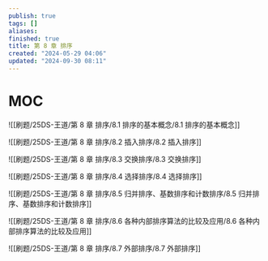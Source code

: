```yaml
---
publish: true
tags: []
aliases: 
finished: true
title: 第 8 章 排序
created: "2024-05-29 04:06"
updated: "2024-09-30 08:11"
---
```

# MOC

![[刷题/25DS-王道/第 8 章 排序/8.1 排序的基本概念/8.1 排序的基本概念]]

![[刷题/25DS-王道/第 8 章 排序/8.2 插入排序/8.2 插入排序]]

![[刷题/25DS-王道/第 8 章 排序/8.3 交换排序/8.3 交换排序]]

![[刷题/25DS-王道/第 8 章 排序/8.4 选择排序/8.4 选择排序]]

![[刷题/25DS-王道/第 8 章 排序/8.5 归并排序、基数排序和计数排序/8.5 归并排序、基数排序和计数排序]]

![[刷题/25DS-王道/第 8 章 排序/8.6 各种内部排序算法的比较及应用/8.6 各种内部排序算法的比较及应用]]

![[刷题/25DS-王道/第 8 章 排序/8.7 外部排序/8.7 外部排序]]